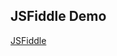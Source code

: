 ## JSFiddle Demo

[JSFiddle][Link]

[Link]: https://jsfiddle.net/gh/get/library/pure/neptunelabs/fsi-jsfiddle-samples/tree/master/fsi-layers-samples/trains
